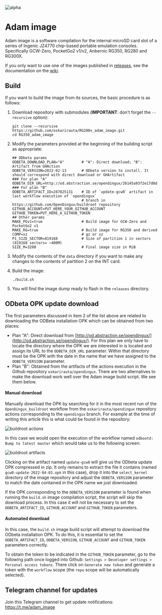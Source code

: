 ![alpha](images/alpha.svg)

# Adam image

Adam image is a software compilation for the internal microSD card slot of a series of Ingenic JZ4770 chip-based portable emulation consoles. Specifically GCW-Zero, PocketGo2 v1/v2, Anbernic RG350, RG280 and RG300X.

If you only want to use one of the images published in [releases](https://github.com/eduardofilo/RG350_adam_image/releases), see the documentation on the [wiki](https://github.com/eduardofilo/RG350_adam_image/wiki).

## Build

If you want to build the image from its sources, the basic procedure is as follows:

1. Download repository with submodules (**IMPORTANT**: don't forget the `--recursive` option):

    ```
    git clone --recursive https://github.com/oskarirauta/RG280v_adam_image.git
    cd RG350_adam_image
    ```

2. Modify the parameters provided at the beginning of the building script as appropriate:

    ```
    ## ODbeta params
    ODBETA_DOWNLOAD_PLAN="A"        # "A": Direct download; "B": Artifact from GHAction
    ODBETA_VERSION=2022-02-13       # ODbeta version to install. It should correspond with direct download or GHArtifact
    ### For plan "A"
    ODBETA_DIR_URL=http://od.abstraction.se/opendingux/26145a93f2e17d0df86ae20b7af455ea155e169c
    ### For plan "B"
    ODBETA_ARTIFACT_ID=287825131    # ID of `update-gcw0` artifact in last workflow execution of `opendingux`
                                    # branch in https://github.com/OpenDingux/buildroot repository
    GITHUB_ACCOUNT=PUT_HERE_YOUR_GITHUB_ACCOUNT
    GITHUB_TOKEN=PUT_HERE_A_GITHUB_TOKEN
    ## Other params
    MAKE_PGv1=true                  # Build image for GCW-Zero and PocketGo2 v1
    MAKE_RG=true                    # Build image for RG350 and derived
    COMP=xz                         # gz or xz
    P1_SIZE_SECTOR=819168           # Size of partition 1 in sectors (819168 sectors= ~400M)
    SIZE_M=3200                     # Final image size in MiB
    ```

3. Modify the contents of the `data` directory if you want to make any changes to the contents of partition 2 on the INT card.
4. Build the image:

    ```
    ./build.sh
    ```

5. You will find the image dump ready to flash in the `releases` directory.

## ODbeta OPK update download

The first parameters discussed in item 2 of the list above are related to downloading the ODBeta installation OPK which can be obtained from two places:

* Plan "A": Direct download from [http://od.abstraction.se/opendingux/](http://od.abstraction.se/opendingux/). For this plan we only have to locate the directory where the OPK we are interested in is located and assign its URL to the `ODBETA_DIR_URL` parameter. Within that directory must be the OPK with the date in the name that we have assigned to the `ODBETA_VERSION` parameter.
* Plan "B": Obtained from the artifacts of the actions execution in the Github repository `oskarirauta/opendingux`. There are two alternatives to make the download work well over the Adam image build script. We see them below.

#### Manual download

Manually download the OPK by searching for it in the most recent run of the `OpenDingux_buildroot` workflow from the `oskarirauta/opendingux` repository actions corresponding to the `opendingux` branch. For example at the time of writing this article this is what could be found in the repository:

![buildroot actions](images/actions.png)

In this case we would open the execution of the workflow named `odbootd: Bump to latest master` which would take us to the following screen:

![buildroot artifacts](images/artifacts.png)

Clicking on the artifact named `update-gcw0` will give us the ODbeta update OPK compressed in zip. It only remains to extract the file it contains (named `gcw0-update-2022-04-03.opk` in this case), drop it into the `select_kernel` directory of the image repository and adjust the `ODBETA_VERSION` parameter to match the date contained in the OPK name we just downloaded.

If the OPK corresponding to the `ODBETA_VERSION` parameter is found when running the `build.sh` image compilation script, the script will skip the download process. In this case it will not be necessary to set the `ODBETA_ARTIFACT_ID`, `GITHUB_ACCOUNT` and `GITHUB_TOKEN` parameters.

#### Automated download

In this case, the `build.sh` image build script will attempt to download the ODbeta installation OPK. To do this, it is essential to set the `ODBETA_ARTIFACT_ID`, `ODBETA_VERSION`, `GITHUB_ACCOUNT` and `GITHUB_TOKEN` parameters correctly.

To obtain the token to be indicated in the `GITHUB_TOKEN` parameter, go to the following path once logged into Github: `Settings > Developer settings > Personal access tokens`. There click on `Generate new token` and generate a token with the `workflow` scope (the `repo` scope will be automatically selected).

## Telegram channel for updates

Join this Telegram channel to get update notifications: https://t.me/adam_image
